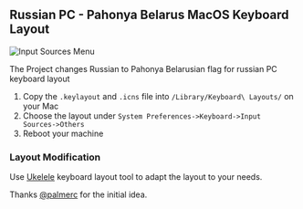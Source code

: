 ## Russian PC - Pahonya Belarus MacOS Keyboard Layout

![Input Sources Menu](https://imgur.com/tqRgHMo)

The Project changes Russian to Pahonya Belarusian flag for russian PC keyboard layout
1. Copy the `.keylayout` and `.icns` file into `/Library/Keyboard\ Layouts/` on your Mac
2. Choose the layout under `System Preferences->Keyboard->Input Sources->Others`
3. Reboot your machine

### Layout Modification 
 Use [Ukelele](http://scripts.sil.org/ukelele) keyboard layout tool to adapt the layout to your needs.

Thanks [@palmerc](https://github.com/palmerc/Ukrainian-Russian) for the initial idea.